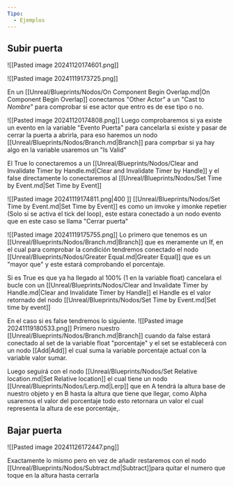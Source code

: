 ```yaml
---
Tipo:
  - Ejemplos
---
```

## Subir puerta
![[Pasted image 20241120174601.png]]

![[Pasted image 20241119173725.png]]


En un [[Unreal/Blueprints/Nodos/On Component Begin Overlap.md|On Component Begin Overlap]] conectamos "Other Actor" a un "Cast to *Nombre*" para comprobar si ese actor que entro es de ese tipo o no.

![[Pasted image 20241120174808.png]]
Luego comprobaremos si ya existe un evento en la variable "Evento Puerta" para cancelarla si existe y pasar de cerrar la puerta a abrirla, para eso haremos un nodo [[Unreal/Blueprints/Nodos/Branch.md|Branch]] para comprbar si ya hay algo en la variable usaremos un "Is Valid"

El True lo conectaremos a un [[Unreal/Blueprints/Nodos/Clear and Invalidate Timer by Handle.md|Clear and Invalidate Timer by Handle]] y el false directamente lo conectaremos al [[Unreal/Blueprints/Nodos/Set Time by Event.md|Set Time by Event]]

![[Pasted image 20241119174811.png|400 ]]
[[Unreal/Blueprints/Nodos/Set Time by Event.md|Set Time by Event]] es como un imvoke y imonke repetier (Solo si se activa el tick del loop), este estara conectado a un nodo evento que en este caso se llama "Cerrar puerta"

![[Pasted image 20241119175755.png]]
Lo primero que tenemos es un [[Unreal/Blueprints/Nodos/Branch.md|Branch]] que es meramente un If, en el cual para comprobar la condición tendremos conectado el nodo [[Unreal/Blueprints/Nodos/Greater Equal.md|Greater Equal]] que es un "mayor que" y este estará comprobando el porcentaje.

Si es True es que ya ha llegado al 100% (1 en la variable float) cancelara el bucle con un [[Unreal/Blueprints/Nodos/Clear and Invalidate Timer by Handle.md|Clear and Invalidate Timer by Handle]] el Handle es el valor retornado del nodo [[Unreal/Blueprints/Nodos/Set Time by Event.md|Set time by event]]

En el caso si es false tendremos lo siguiente.
![[Pasted image 20241119180533.png]]
Primero nuestro [[Unreal/Blueprints/Nodos/Branch.md|Branch]] cuando da false estará conectado al set de la variable float "porcentaje" y el set se establecerá con un nodo [[Add|Add]] el cual suma la variable porcentaje actual con la variable valor sumar.

Luego seguirá con el nodo [[Unreal/Blueprints/Nodos/Set Relative location.md|Set Relative location]] el cual tiene un nodo [[Unreal/Blueprints/Nodos/Lerp.md|Lerp]] que en A tendrá la altura base de nuestro objeto y en B hasta la altura que tiene que llegar, como Alpha usaremos el valor del porcentaje todo esto retornara un valor el cual representa la altura de ese porcentaje,.

## Bajar puerta
![[Pasted image 20241126172447.png]]

Exactamente lo mismo pero en vez de añadir restaremos con el nodo [[Unreal/Blueprints/Nodos/Subtract.md|Subtract]]para quitar el numero que toque en la altura hasta cerrarla